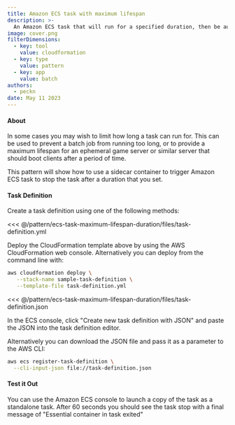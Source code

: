 ```yaml
---
title: Amazon ECS task with maximum lifespan
description: >-
  An Amazon ECS task that will run for a specified duration, then be automatically stopped.
image: cover.png
filterDimensions:
  - key: tool
    value: cloudformation
  - key: type
    value: pattern
  - key: app
    value: batch
authors:
  - peckn
date: May 11 2023
---
```


#### About

In some cases you may wish to limit how long a task can run for. This can be used to prevent a batch job from running too long, or to provide a maximum lifespan for an ephemeral game server or similar server that should boot clients after a period of time.

This pattern will show how to use a sidecar container to trigger Amazon ECS task to stop the task after a duration that you set.

#### Task Definition

Create a task definition using one of the following methods:

<tabs>

<tab label='AWS CloudFormation'>

<<< @/pattern/ecs-task-maximum-lifespan-duration/files/task-definition.yml

Deploy the CloudFormation template above by using the AWS CloudFormation web console.
Alternatively you can deploy from the command line with:

```sh
aws cloudformation deploy \
   --stack-name sample-task-definition \
   --template-file task-definition.yml
```

</tab>

<tab label='Raw JSON'>

<<< @/pattern/ecs-task-maximum-lifespan-duration/files/task-definition.json

In the ECS console, click "Create new task definition with JSON" and paste the
JSON into the task definition editor.

Alternatively you can download the JSON file and pass it as a parameter to the AWS CLI:

```sh
aws ecs register-task-definition \
  --cli-input-json file://task-definition.json
```

</tab>

</tabs>

#### Test it Out

You can use the Amazon ECS console to launch a copy of the task as a standalone task. After 60 seconds you should see the task stop with a final message of "Essential container in task exited"